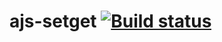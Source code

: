 # ajs-setget [![Build status](https://ci.appveyor.com/api/projects/status/43nxp3u99423m7s3?svg=true)](https://ci.appveyor.com/project/zarajskysam/ajs-setget)
